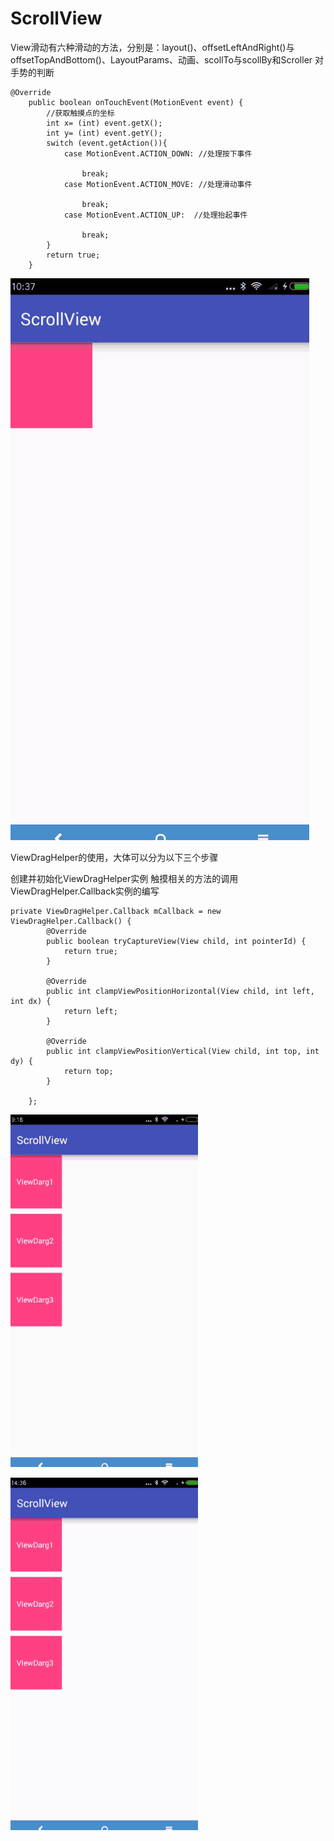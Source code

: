 # ScrollView
View滑动有六种滑动的方法，分别是：layout()、offsetLeftAndRight()与offsetTopAndBottom()、LayoutParams、动画、scollTo与scollBy和Scroller
对手势的判断
```
@Override
    public boolean onTouchEvent(MotionEvent event) {
        //获取触摸点的坐标
        int x= (int) event.getX();
        int y= (int) event.getY();
        switch (event.getAction()){
            case MotionEvent.ACTION_DOWN: //处理按下事件

                break;
            case MotionEvent.ACTION_MOVE: //处理滑动事件

                break;
            case MotionEvent.ACTION_UP:  //处理抬起事件

                break;
        }
        return true;
    }
  ```
  
![](https://github.com/baojie0327/ScrollView/blob/master/image/1111.gif)



ViewDragHelper的使用，大体可以分为以下三个步骤

创建并初始化ViewDragHelper实例
触摸相关的方法的调用
ViewDragHelper.Callback实例的编写

```
private ViewDragHelper.Callback mCallback = new ViewDragHelper.Callback() {
        @Override
        public boolean tryCaptureView(View child, int pointerId) {
            return true;
        }

        @Override
        public int clampViewPositionHorizontal(View child, int left, int dx) {
            return left;
        }

        @Override
        public int clampViewPositionVertical(View child, int top, int dy) {
            return top;
        }

    };
   ```
    
  ![](https://github.com/baojie0327/ScrollView/blob/master/image/2222.gif)
  
   ![](https://github.com/baojie0327/ScrollView/blob/master/image/3333.gif)
    
    

 
